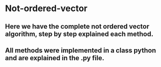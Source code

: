 # Not-ordered-vector

## Here we have the complete not ordered vector algorithm, step by step explained each method.
## All methods were implemented in a class python and are explained in the .py file.
